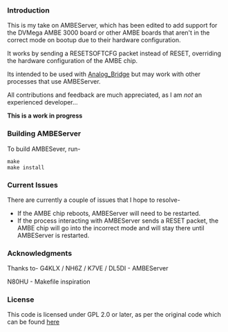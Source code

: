 ### Introduction

This is my take on AMBEServer, which has been edited to add support for the DVMega AMBE 3000 board or other AMBE boards that aren't in the correct mode on bootup due to their hardware configuration.

It works by sending a RESETSOFTCFG packet instead of RESET, overriding the hardware configuration of the AMBE chip.

Its intended to be used with [Analog_Bridge](https://github.com/N4IRS/Analog_Bridge) but may work with other processes that use AMBEServer.

All contributions and feedback are much appreciated, as I am *not* an experienced developer...

**This is a work in progress**

### Building AMBEServer

To build AMBESever, run-

```
make
make install
```

### Current Issues

There are currently a couple of issues that I hope to resolve-

* If the AMBE chip reboots, AMBEServer will need to be restarted.
* If the process interacting with AMBEServer sends a RESET packet, the AMBE chip will go into the incorrect mode and will stay there until AMBEServer is restarted. 

### Acknowledgments

Thanks to-
G4KLX / NH6Z / K7VE / DL5DI - AMBEServer

N80HU - Makefile inspiration

### License

This code is licensed under GPL 2.0 or later, as per the original code which can be found [here](https://github.com/dl5di/OpenDV)
